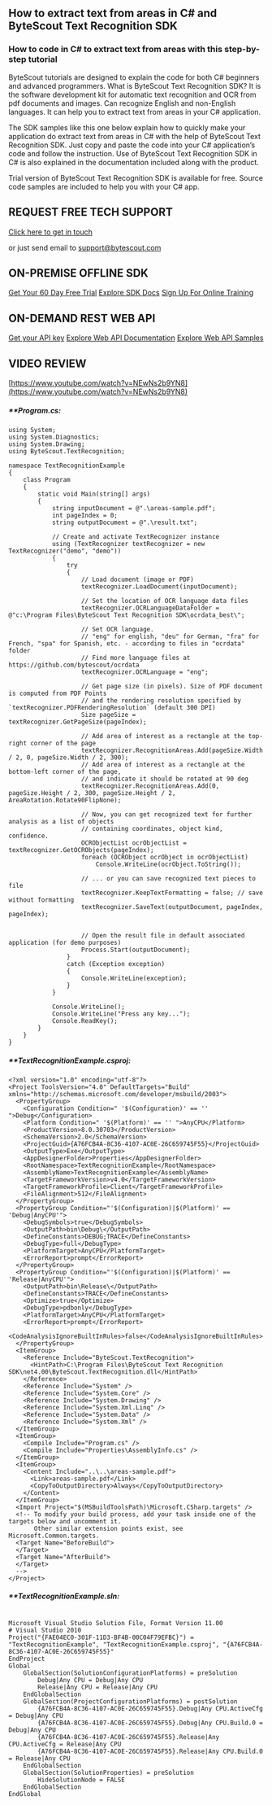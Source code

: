 ## How to extract text from areas in C# and ByteScout Text Recognition SDK

### How to code in C# to extract text from areas with this step-by-step tutorial

ByteScout tutorials are designed to explain the code for both C# beginners and advanced programmers. What is ByteScout Text Recognition SDK? It is the software development kit for automatic text recognition and OCR from pdf documents and images. Can recognize English and non-English languages. It can help you to extract text from areas in your C# application.

The SDK samples like this one below explain how to quickly make your application do extract text from areas in C# with the help of ByteScout Text Recognition SDK. Just copy and paste the code into your C# application’s code and follow the instruction. Use of ByteScout Text Recognition SDK in C# is also explained in the documentation included along with the product.

Trial version of ByteScout Text Recognition SDK is available for free. Source code samples are included to help you with your C# app.

## REQUEST FREE TECH SUPPORT

[Click here to get in touch](https://bytescout.zendesk.com/hc/en-us/requests/new?subject=ByteScout%20Text%20Recognition%20SDK%20Question)

or just send email to [support@bytescout.com](mailto:support@bytescout.com?subject=ByteScout%20Text%20Recognition%20SDK%20Question) 

## ON-PREMISE OFFLINE SDK 

[Get Your 60 Day Free Trial](https://bytescout.com/download/web-installer?utm_source=github-readme)
[Explore SDK Docs](https://bytescout.com/documentation/index.html?utm_source=github-readme)
[Sign Up For Online Training](https://academy.bytescout.com/)


## ON-DEMAND REST WEB API

[Get your API key](https://pdf.co/documentation/api?utm_source=github-readme)
[Explore Web API Documentation](https://pdf.co/documentation/api?utm_source=github-readme)
[Explore Web API Samples](https://github.com/bytescout/ByteScout-SDK-SourceCode/tree/master/PDF.co%20Web%20API)

## VIDEO REVIEW

[https://www.youtube.com/watch?v=NEwNs2b9YN8](https://www.youtube.com/watch?v=NEwNs2b9YN8)




<!-- code block begin -->

##### ****Program.cs:**
    
```
using System;
using System.Diagnostics;
using System.Drawing;
using ByteScout.TextRecognition;

namespace TextRecognitionExample
{
    class Program
    {
        static void Main(string[] args)
        {
            string inputDocument = @".\areas-sample.pdf";
            int pageIndex = 0;
            string outputDocument = @".\result.txt";
            
            // Create and activate TextRecognizer instance
            using (TextRecognizer textRecognizer = new TextRecognizer("demo", "demo"))
            {
                try
                {
                    // Load document (image or PDF)
                    textRecognizer.LoadDocument(inputDocument);

                    // Set the location of OCR language data files
                    textRecognizer.OCRLanguageDataFolder = @"c:\Program Files\ByteScout Text Recognition SDK\ocrdata_best\";

                    // Set OCR language.
                    // "eng" for english, "deu" for German, "fra" for French, "spa" for Spanish, etc. - according to files in "ocrdata" folder
                    // Find more language files at https://github.com/bytescout/ocrdata
                    textRecognizer.OCRLanguage = "eng"; 
                                        
                    // Get page size (in pixels). Size of PDF document is computed from PDF Points 
                    // and the rendering resolution specified by `textRecognizer.PDFRenderingResolution` (default 300 DPI)
                    Size pageSize = textRecognizer.GetPageSize(pageIndex);
                    
                    // Add area of interest as a rectangle at the top-right corner of the page
                    textRecognizer.RecognitionAreas.Add(pageSize.Width / 2, 0, pageSize.Width / 2, 300);
                    // Add area of interest as a rectangle at the bottom-left corner of the page,
                    // and indicate it should be rotated at 90 deg
                    textRecognizer.RecognitionAreas.Add(0, pageSize.Height / 2, 300, pageSize.Height / 2, AreaRotation.Rotate90FlipNone);

                    // Now, you can get recognized text for further analysis as a list of objects 
                    // containing coordinates, object kind, confidence.
                    OCRObjectList ocrObjectList = textRecognizer.GetOCRObjects(pageIndex);
                    foreach (OCRObject ocrObject in ocrObjectList)
                        Console.WriteLine(ocrObject.ToString());

                    // ... or you can save recognized text pieces to file
                    textRecognizer.KeepTextFormatting = false; // save without formatting
                    textRecognizer.SaveText(outputDocument, pageIndex, pageIndex);


                    // Open the result file in default associated application (for demo purposes)
                    Process.Start(outputDocument);
                }
                catch (Exception exception)
                {
                    Console.WriteLine(exception);
                }
            }

            Console.WriteLine();
            Console.WriteLine("Press any key...");
            Console.ReadKey();
        }
    }
}

```

<!-- code block end -->    

<!-- code block begin -->

##### ****TextRecognitionExample.csproj:**
    
```
<?xml version="1.0" encoding="utf-8"?>
<Project ToolsVersion="4.0" DefaultTargets="Build" xmlns="http://schemas.microsoft.com/developer/msbuild/2003">
  <PropertyGroup>
    <Configuration Condition=" '$(Configuration)' == '' ">Debug</Configuration>
    <Platform Condition=" '$(Platform)' == '' ">AnyCPU</Platform>
    <ProductVersion>8.0.30703</ProductVersion>
    <SchemaVersion>2.0</SchemaVersion>
    <ProjectGuid>{A76FCB4A-8C36-4107-AC0E-26C659745F55}</ProjectGuid>
    <OutputType>Exe</OutputType>
    <AppDesignerFolder>Properties</AppDesignerFolder>
    <RootNamespace>TextRecognitionExample</RootNamespace>
    <AssemblyName>TextRecognitionExample</AssemblyName>
    <TargetFrameworkVersion>v4.0</TargetFrameworkVersion>
    <TargetFrameworkProfile>Client</TargetFrameworkProfile>
    <FileAlignment>512</FileAlignment>
  </PropertyGroup>
  <PropertyGroup Condition="'$(Configuration)|$(Platform)' == 'Debug|AnyCPU'">
    <DebugSymbols>true</DebugSymbols>
    <OutputPath>bin\Debug\</OutputPath>
    <DefineConstants>DEBUG;TRACE</DefineConstants>
    <DebugType>full</DebugType>
    <PlatformTarget>AnyCPU</PlatformTarget>
    <ErrorReport>prompt</ErrorReport>
  </PropertyGroup>
  <PropertyGroup Condition="'$(Configuration)|$(Platform)' == 'Release|AnyCPU'">
    <OutputPath>bin\Release\</OutputPath>
    <DefineConstants>TRACE</DefineConstants>
    <Optimize>true</Optimize>
    <DebugType>pdbonly</DebugType>
    <PlatformTarget>AnyCPU</PlatformTarget>
    <ErrorReport>prompt</ErrorReport>
    <CodeAnalysisIgnoreBuiltInRules>false</CodeAnalysisIgnoreBuiltInRules>
  </PropertyGroup>
  <ItemGroup>
    <Reference Include="ByteScout.TextRecognition">
      <HintPath>C:\Program Files\ByteScout Text Recognition SDK\net4.00\ByteScout.TextRecognition.dll</HintPath>
    </Reference>
    <Reference Include="System" />
    <Reference Include="System.Core" />
    <Reference Include="System.Drawing" />
    <Reference Include="System.Xml.Linq" />
    <Reference Include="System.Data" />
    <Reference Include="System.Xml" />
  </ItemGroup>
  <ItemGroup>
    <Compile Include="Program.cs" />
    <Compile Include="Properties\AssemblyInfo.cs" />
  </ItemGroup>
  <ItemGroup>
    <Content Include="..\..\areas-sample.pdf">
      <Link>areas-sample.pdf</Link>
      <CopyToOutputDirectory>Always</CopyToOutputDirectory>
    </Content>
  </ItemGroup>
  <Import Project="$(MSBuildToolsPath)\Microsoft.CSharp.targets" />
  <!-- To modify your build process, add your task inside one of the targets below and uncomment it. 
       Other similar extension points exist, see Microsoft.Common.targets.
  <Target Name="BeforeBuild">
  </Target>
  <Target Name="AfterBuild">
  </Target>
  -->
</Project>
```

<!-- code block end -->    

<!-- code block begin -->

##### ****TextRecognitionExample.sln:**
    
```

Microsoft Visual Studio Solution File, Format Version 11.00
# Visual Studio 2010
Project("{FAE04EC0-301F-11D3-BF4B-00C04F79EFBC}") = "TextRecognitionExample", "TextRecognitionExample.csproj", "{A76FCB4A-8C36-4107-AC0E-26C659745F55}"
EndProject
Global
	GlobalSection(SolutionConfigurationPlatforms) = preSolution
		Debug|Any CPU = Debug|Any CPU
		Release|Any CPU = Release|Any CPU
	EndGlobalSection
	GlobalSection(ProjectConfigurationPlatforms) = postSolution
		{A76FCB4A-8C36-4107-AC0E-26C659745F55}.Debug|Any CPU.ActiveCfg = Debug|Any CPU
		{A76FCB4A-8C36-4107-AC0E-26C659745F55}.Debug|Any CPU.Build.0 = Debug|Any CPU
		{A76FCB4A-8C36-4107-AC0E-26C659745F55}.Release|Any CPU.ActiveCfg = Release|Any CPU
		{A76FCB4A-8C36-4107-AC0E-26C659745F55}.Release|Any CPU.Build.0 = Release|Any CPU
	EndGlobalSection
	GlobalSection(SolutionProperties) = preSolution
		HideSolutionNode = FALSE
	EndGlobalSection
EndGlobal

```

<!-- code block end -->